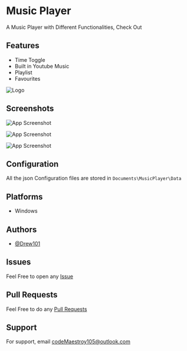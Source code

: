 # Music Player
A Music Player with Different Functionalities, Check Out


## Features

- Time Toggle
- Built in Youtube Music
- Playlist
- Favourites


![Logo](https://cdn.discordapp.com/attachments/1074754322585366671/1211719567013974036/Icon.png?ex=65ef38c9&is=65dcc3c9&hm=822533d83c3673d73f07d77852ceb2e6bc6bf485131f73e9b6875a919dd29dbd&)


## Screenshots

![App Screenshot](https://cdn.discordapp.com/attachments/1074754322585366671/1211719796413042778/image.png?ex=65ef3900&is=65dcc400&hm=a6fca0bd9d47d11d2540992b2a033193959d7dacfd7ecc366c4da7b98ab94b66&)

![App Screenshot](https://cdn.discordapp.com/attachments/1074754322585366671/1211719911123193977/image.png?ex=65ef391b&is=65dcc41b&hm=d09eca042b94eb02c0fc1db3b573440309d07bf98c7a949da5bf89226df99fa5&)

![App Screenshot](https://cdn.discordapp.com/attachments/1074754322585366671/1211720376132968488/image.png?ex=65ef398a&is=65dcc48a&hm=5922cefb474dcc0544a24c8accc34c755a4efe8041bafc4b8956447c245a6e4d&)


## Configuration
All the json Configuration files are stored in ``Documents\MusicPlayer\Data``


## Platforms

- Windows
## Authors

- [@Drew101](https://github.com/JustinDrew101/)


## Issues

Feel Free to open any [Issue](https://github.com/JustinDrew101/Music-Player/issues)

## Pull Requests

Feel Free to do any [Pull Requests](https://github.com/JustinDrew101/Music-Player/pulls)

## Support
For support, email codeMaestroy105@outlook.com
